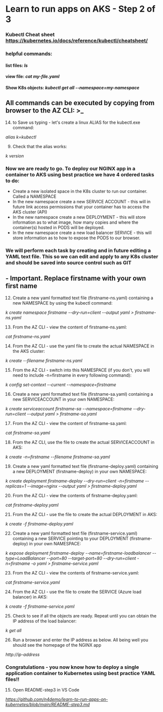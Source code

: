 # Learn to run apps on AKS - Step 2 of 3 

### Kubectl Cheat sheet https://kubernetes.io/docs/reference/kubectl/cheatsheet/

### helpful commands:
#### list files: *ls*
#### view file: *cat my-file.yaml*
#### Show K8s objects: *kubectl get all --namespace=my-namespace*

## All commands can be executed by copying from browser to the AZ CLI: >_

14. to Save us typing - let's create a linux ALIAS for the kubectl.exe command:

*alias k=kubectl*

9. Check that the alias works:

*k version*

### Now we are ready to go. To deploy our NGINX app in a container to AKS using best practice we have 4 ordered tasks to do:
- Create a new isolated space in the K8s cluster to run our container. Called a NAMESPACE
- In the new namespace create a new SERVICE ACCOUNT - this will in future link access permissions that your container has to access the AKS cluster (API)
- In the new namespace create a new DEPLOYMENT - this will store information as to what image, how many copies and where the container(s) hosted in PODS will be deployed.
- In the new namespace create a new load balancer SERVICE - this will store information as to how to expose the PODS to our browser.

### We will perform each task by creating and in future editing a YAML text file. This so we can edit and apply to any K8s cluster and should be saved into source control such as GIT 

## - Important. Replace firstname with your own first name

12. Create a new yaml formatted text file (firstname-ns.yaml) containing a new NAMESPACE by using the kubectl command:

*k create namespace firstname --dry-run=client --output yaml > firstname-ns.yaml*

13. From the AZ CLI - view the content of firstname-ns.yaml:

*cat firstname-ns.yaml*

14. From the AZ CLI - use the yaml file to create the actual NAMESPACE in the AKS cluster:

*k create --filename firstname-ns.yaml*

15. From the AZ CLI - switch into this NAMESPACE (if you don't, you will need to include -n=firstname in every following command):

*k config set-context --current --namespace=firstname*

16. Create a new yaml formatted text file (firstname-sa.yaml) containing a new SERVICEACCOUNT in your own NAMESPACE: 

*k create serviceaccount firstname-sa --namespace=firstname --dry-run=client --output yaml > firstname-sa.yaml*

17. From the AZ CLI - view the content of firstname-sa.yaml:

*cat firstname-sa.yaml*

18. From the AZ CLI, use the file to create the actual SERVICEACCOUNT in AKS:

*k create -n=firstname --filename firstname-sa.yaml*

19. Create a new yaml formatted text file (firstname-deploy.yaml) containing a new DEPLOYMENT (firstname-deploy) in your own NAMESPACE: 

*k create deployment firstname-deploy --dry-run=client -n=firstname --replicas=1 --image=nginx --output yaml > firstname-deploy.yaml*

20. From the AZ CLI - view the contents of firstname-deploy.yaml:

*cat firstname-deploy.yaml*

21. From the AZ CLI - use the file to create the actual DEPLOYMENT in AKS:

*k create -f firstname-deploy.yaml*

22. Create a new yaml formatted text file (firstname-service.yaml) containing a new SERVICE pointing to your DEPLOYMENT (firstname-deploy) in your own NAMESPACE:

*k expose deployment firstname-deploy --name=firstname-loadbalancer --type=LoadBalancer --port=80 --target-port=80 --dry-run=client -n=firstname -o yaml > firstname-service.yaml*

23. From the AZ CLI - view the contents of firstname-service.yaml:

*cat firstname-service.yaml*

24. From the AZ CLI - use the file to create the SERVICE (Azure load balancer) in AKS:

*k create -f firstname-service.yaml*

25. Check to see if all the objects are ready. Repeat until you can obtain the IP address of the load balancer: 

*k get all*

26. Run a browser and enter the IP address as below. All being well you should see the homepage of the NGINX app 

*http://ip-address*

### Congratulations - you now know how to deploy a single application container to Kubernetes using best practice YAML files!! 

15. Open README-step3 in VS Code

*https://github.com/n4demo/learn-to-run-apps-on-kubernetes/blob/main/README-step3.md*







    






